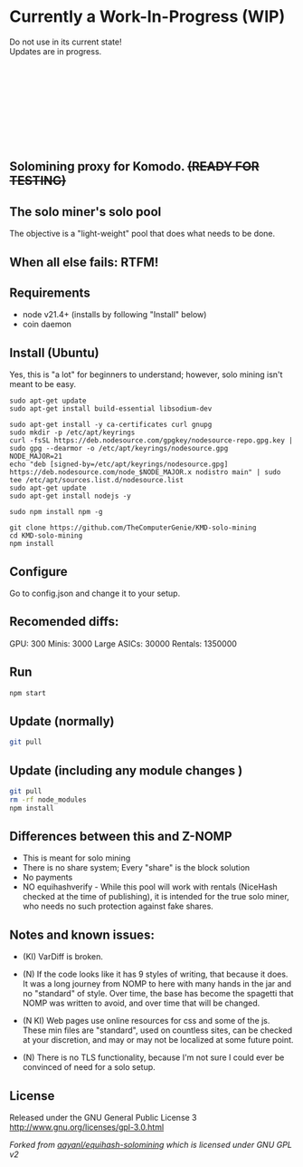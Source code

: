 # Currently a Work-In-Progress (WIP)
Do not use in its current state!<br />
Updates are in progress.
<br />
<br />
<br />
<br />
<br />
<br />
<br />
<br />
<br />
<br />

## Solomining proxy for Komodo. ~~(READY FOR TESTING)~~

## The solo miner's solo pool
The objective is a "light-weight" pool that does what needs to be done.

## When all else fails: RTFM!

Requirements
------------
* node v21.4+ (installs by following "Install" below)
* coin daemon 

Install (Ubuntu)
-------------
Yes, this is "a lot" for beginners to understand; however, solo mining isn't meant to be easy.

```shell
sudo apt-get update
sudo apt-get install build-essential libsodium-dev

sudo apt-get install -y ca-certificates curl gnupg
sudo mkdir -p /etc/apt/keyrings
curl -fsSL https://deb.nodesource.com/gpgkey/nodesource-repo.gpg.key | sudo gpg --dearmor -o /etc/apt/keyrings/nodesource.gpg
NODE_MAJOR=21
echo "deb [signed-by=/etc/apt/keyrings/nodesource.gpg] https://deb.nodesource.com/node_$NODE_MAJOR.x nodistro main" | sudo tee /etc/apt/sources.list.d/nodesource.list
sudo apt-get update
sudo apt-get install nodejs -y

sudo npm install npm -g

git clone https://github.com/TheComputerGenie/KMD-solo-mining
cd KMD-solo-mining
npm install
```

Configure
-------------
Go to config.json and change it to your setup.

Recomended diffs:
-------------
GPU: 300
Minis: 3000
Large ASICs: 30000
Rentals: 1350000

Run
------------
```bash
npm start
```

Update (normally)
------------- 
```bash
git pull
```

Update (including any module changes )
------------- 
```bash
git pull
rm -rf node_modules
npm install
```

Differences between this and Z-NOMP
------------
* This is meant for solo mining
* There is no share system; Every "share" is the block solution
* No payments
* NO equihashverify - While this pool will work with rentals (NiceHash checked at the time of publishing), it is intended
for the true solo miner, who needs no such protection against fake shares.

Notes and known issues:
------------
* (KI) VarDiff is broken.

* (N) If the code looks like it has 9 styles of writing, that because it does. It was a long journey from NOMP to here with
many hands in the jar and no "standard" of style. Over time, the base has become the spagetti that NOMP was written to
avoid, and over time that will be changed.

* (N KI) Web pages use online resources for css and some of the js. These min files are "standard", used on countless sites, 
can be checked at your discretion, and may or may not be localized at some future point.

* (N) There is no TLS functionality, because I'm not sure I could ever be convinced of need for a solo setup.

License
-------
Released under the GNU General Public License 3
http://www.gnu.org/licenses/gpl-3.0.html

_Forked from [aayanl/equihash-solomining](https://github.com/aayanl/equihash-solomining) which is licensed under GNU GPL v2_
